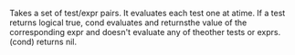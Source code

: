 Takes a set of test/expr pairs. It evaluates each test one at atime.  If a test returns logical true, cond evaluates and returnsthe value of the corresponding expr and doesn't evaluate any of theother tests or exprs. (cond) returns nil.